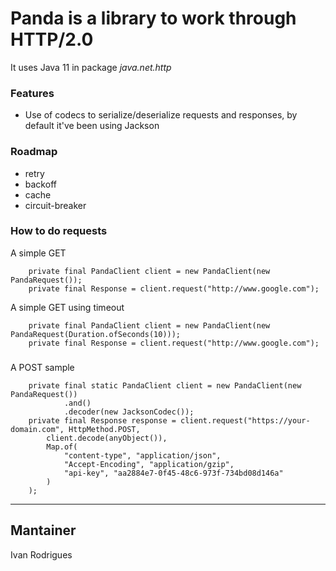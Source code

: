 # Panda is a library to work through HTTP/2.0

It uses Java 11 in package _java.net.http_ 

### Features
- Use of codecs to serialize/deserialize requests and responses, by default
it've been using Jackson

### Roadmap
- retry
- backoff
- cache
- circuit-breaker

### How to do requests
A simple GET
```
    private final PandaClient client = new PandaClient(new PandaRequest());
    private final Response = client.request("http://www.google.com");
```
A simple GET using timeout
```
    private final PandaClient client = new PandaClient(new PandaRequest(Duration.ofSeconds(10)));
    private final Response = client.request("http://www.google.com");
```
### 
A POST sample

```
    private final static PandaClient client = new PandaClient(new PandaRequest())
            .and()
            .decoder(new JacksonCodec());
    private final Response response = client.request("https://your-domain.com", HttpMethod.POST,
        client.decode(anyObject()),
        Map.of(
            "content-type", "application/json",
            "Accept-Encoding", "application/gzip",
            "api-key", "aa2884e7-0f45-48c6-973f-734bd08d146a"
        )
    );
```

---
## Mantainer
Ivan Rodrigues